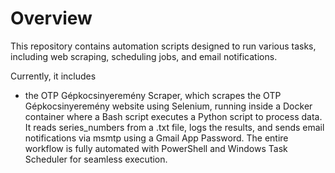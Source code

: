 # Overview
This repository contains automation scripts designed to run various tasks, including web scraping, scheduling jobs, and email notifications.

Currently, it includes
- the OTP Gépkocsinyeremény Scraper, which scrapes the OTP Gépkocsinyeremény website using Selenium, running inside a Docker container where a Bash script executes a Python script to process data. It reads series_numbers from a .txt file, logs the results, and sends email notifications via msmtp using a Gmail App Password. The entire workflow is fully automated with PowerShell and Windows Task Scheduler for seamless execution.
